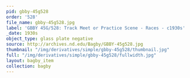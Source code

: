 ```yaml
---
pid: gbby-45g528
order: '528'
file_name: gbby-45g528.jpg
label: 'GBBY 45G/528: Track Meet or Practice Scene - Races - c1930s'
_date: 1930s
object_type: glass plate negative
source: http://archives.nd.edu/Bagby/GBBY-45g528.jpg
thumbnail: "/img/derivatives/simple/gbby-45g528/thumbnail.jpg"
full: "/img/derivatives/simple/gbby-45g528/fullwidth.jpg"
layout: bagby_item
collection: bagby
---
```


